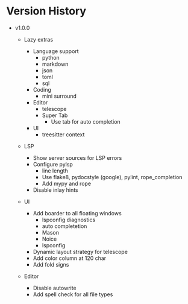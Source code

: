 # Version History

- v1.0.0

  - Lazy extras
    - Language support
      - python
      - markdown
      - json
      - toml
      - sql
    - Coding
      - mini surround
    - Editor
      - telescope
      - Super Tab
        - Use tab for auto completion
    - UI
      - treesitter context

  - LSP
    - Show server sources for LSP errors
    - Configure pylsp
      - line length
      - Use flake8, pydocstyle (google), pylint, rope_completion
      - Add mypy and rope
    - Disable inlay hints

  - UI
    - Add boarder to all floating windows
      - lspconfig diagnostics
      - auto completetion
      - Mason
      - Noice
      - lspconfig
    - Dynamic layout strategy for telescope
    - Add color column at 120 char
    - Add fold signs

  - Editor
    - Disable autowrite
    - Add spell check for all file types
